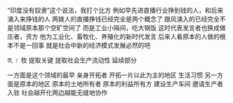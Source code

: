 “印度没有奴隶”这个说法，我打个比方
例如早先进直播行业挣到钱的人，和后来涌入来挣钱的人
两拨人的直播挣钱已经完全是两个概念了
跟风涌入的已经完全不是领域原本那个空旷空间了
而是工业小隔间，吃大锅饭
这时代表发言者也换成做庄者，资方
他为工业化、畜牧化、养殖化的新时代发言
后来人看原本的人做的根本不是一回事
就是社会中新的经济模式发展必然的吧

♏︎ ♇ 牧 提取关键
提取社会生产流动性 延续部分

一方面是这个领域的最早 亲身开拓者
开拓一片以此为主的地区 生活习惯
另一方面是原本的地区 原本的土地所有者
原本的利益所有方
建设生产车间 邀请生产者入驻
社会越开化两边越能无缝地协作
